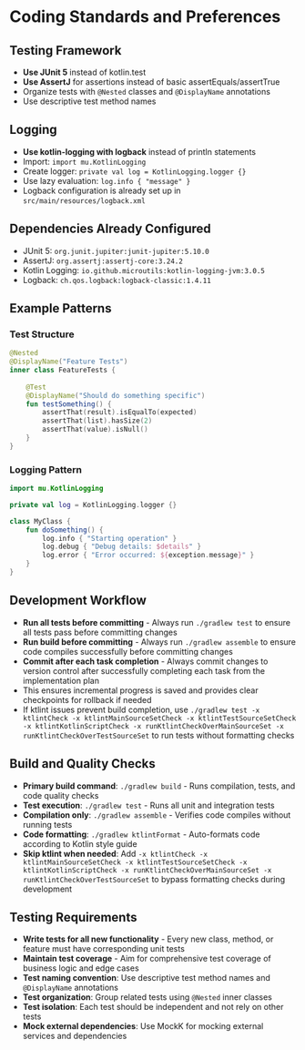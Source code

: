 # Coding Standards and Preferences

## Testing Framework
- **Use JUnit 5** instead of kotlin.test
- **Use AssertJ** for assertions instead of basic assertEquals/assertTrue
- Organize tests with `@Nested` classes and `@DisplayName` annotations
- Use descriptive test method names

## Logging
- **Use kotlin-logging with logback** instead of println statements
- Import: `import mu.KotlinLogging`
- Create logger: `private val log = KotlinLogging.logger {}`
- Use lazy evaluation: `log.info { "message" }`
- Logback configuration is already set up in `src/main/resources/logback.xml`

## Dependencies Already Configured
- JUnit 5: `org.junit.jupiter:junit-jupiter:5.10.0`
- AssertJ: `org.assertj:assertj-core:3.24.2`
- Kotlin Logging: `io.github.microutils:kotlin-logging-jvm:3.0.5`
- Logback: `ch.qos.logback:logback-classic:1.4.11`

## Example Patterns

### Test Structure
```kotlin
@Nested
@DisplayName("Feature Tests")
inner class FeatureTests {
    
    @Test
    @DisplayName("Should do something specific")
    fun testSomething() {
        assertThat(result).isEqualTo(expected)
        assertThat(list).hasSize(2)
        assertThat(value).isNull()
    }
}
```

### Logging Pattern
```kotlin
import mu.KotlinLogging

private val log = KotlinLogging.logger {}

class MyClass {
    fun doSomething() {
        log.info { "Starting operation" }
        log.debug { "Debug details: $details" }
        log.error { "Error occurred: ${exception.message}" }
    }
}
```

## Development Workflow
- **Run all tests before committing** - Always run `./gradlew test` to ensure all tests pass before committing changes
- **Run build before committing** - Always run `./gradlew assemble` to ensure code compiles successfully before committing changes
- **Commit after each task completion** - Always commit changes to version control after successfully completing each task from the implementation plan
- This ensures incremental progress is saved and provides clear checkpoints for rollback if needed
- If ktlint issues prevent build completion, use `./gradlew test -x ktlintCheck -x ktlintMainSourceSetCheck -x ktlintTestSourceSetCheck -x ktlintKotlinScriptCheck -x runKtlintCheckOverMainSourceSet -x runKtlintCheckOverTestSourceSet` to run tests without formatting checks

## Build and Quality Checks
- **Primary build command**: `./gradlew build` - Runs compilation, tests, and code quality checks
- **Test execution**: `./gradlew test` - Runs all unit and integration tests
- **Compilation only**: `./gradlew assemble` - Verifies code compiles without running tests
- **Code formatting**: `./gradlew ktlintFormat` - Auto-formats code according to Kotlin style guide
- **Skip ktlint when needed**: Add `-x ktlintCheck -x ktlintMainSourceSetCheck -x ktlintTestSourceSetCheck -x ktlintKotlinScriptCheck -x runKtlintCheckOverMainSourceSet -x runKtlintCheckOverTestSourceSet` to bypass formatting checks during development

## Testing Requirements
- **Write tests for all new functionality** - Every new class, method, or feature must have corresponding unit tests
- **Maintain test coverage** - Aim for comprehensive test coverage of business logic and edge cases
- **Test naming convention**: Use descriptive test method names and `@DisplayName` annotations
- **Test organization**: Group related tests using `@Nested` inner classes
- **Test isolation**: Each test should be independent and not rely on other tests
- **Mock external dependencies**: Use MockK for mocking external services and dependencies